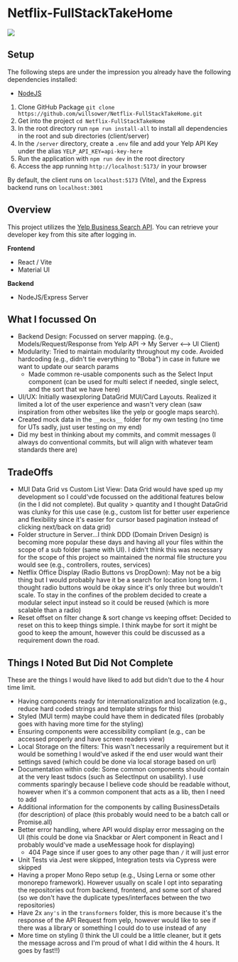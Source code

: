 # Netflix-FullStackTakeHome

![](./assets/UI.gif)

## Setup

The following steps are under the impression you already have the following dependencies installed:
- [NodeJS](https://nodejs.org/en/download)

1. Clone GitHub Package `git clone https://github.com/willsower/Netflix-FullStackTakeHome.git`
2. Get into the project `cd Netflix-FullStackTakeHome`
3. In the root directory run `npm run install-all` to install all dependencies in the root and sub directories (client/server)
4. In the `/server` directory, create a `.env` file and add your Yelp API Key under the alias `YELP_API_KEY=api-key-here`
5. Run the application with `npm run dev` in the root directory
6. Access the app running `http://localhost:5173/` in your browser

By default, the client runs on `localhost:5173` (Vite), and the Express backend runs on `localhost:3001`

## Overview

This project utilizes the [Yelp Business Search API](https://docs.developer.yelp.com/reference/v3_business_search). You can retrieve your developer key from this site after logging in.

**Frontend**
- React / Vite
- Material UI

**Backend**
- NodeJS/Express Server

## What I focussed On

- Backend Design: Focussed on server mapping. (e.g., Models/Request/Response from Yelp API -> My Server <--> UI Client)
- Modularity: Tried to maintain modularity throughout my code. Avoided hardcoding (e.g., didn't tie everything to "Boba") in case in future we want to update our search params
  - Made common re-usable components such as the Select Input component (can be used for multi select if needed, single select, and the sort that we have here)
- UI/UX: Initially wasexploring DataGrid MUI/Card Layouts. Realized it limited a lot of the user experience and wasn't very clean (saw inspiration from other websites like the yelp or google maps search).
- Created mock data in the `__mocks__` folder for my own testing (no time for UTs sadly, just user testing on my end)
- Did my best in thinking about my commits, and commit messages (I always do conventional commits, but will align with whatever team standards there are)
 
## TradeOffs

- MUI Data Grid vs Custom List View: Data Grid would have sped up my development so I could'vde focussed on the additional features below (in the I did not complete). But quality > quantity and I thought DataGrid was clunky for this use case (e.g., custom list for better user experience and flexibility since it's easier for cursor based pagination instead of clicking next/back on data grid)
- Folder structure in Server...I think DDD (Domain Driven Design) is becoming more popular these days and having all your files within the scope of a sub folder (same with UI). I didn't think this was necessary for the scope of this project so maintained the normal file structure you would see (e.g., controllers, routes, services)
- Netflix Office Display (Radio Buttons vs DropDown): May not be a big thing but I would probably have it be a search for location long term. I thought radio buttons would be okay since it's only three but wouldn't scale. To stay in the confines of the problem decided to create a modular select input instead so it could be reused (which is more scalable than a radio)
- Reset offset on filter change & sort change vs keeping offset: Decided to reset on this to keep things simple. I think maybe for sort it might be good to keep the amount, however this could be discussed as a requirement down the road.

## Things I Noted But Did Not Complete

These are the things I would have liked to add but didn't due to the 4 hour time limit.

- Having components ready for internationalization and localization (e.g., reduce hard coded strings and template strings for this)
- Styled (MUI term) maybe could have them in dedicated files (probably goes with having more time for the styling)
- Ensuring components were accessibility compliant (e.g., can be accessed properly and have screen readers view)
- Local Storage on the filters: This wasn't necessarily a requirement but it would be something I would've asked if the end user would want their settings saved (which could be done via local storage based on url)
- Documentation within code: Some common components should contain at the very least tsdocs (such as SelectInput on usability). I use comments sparingly because I believe code should be readable without, however when it's a common component that acts as a lib, then I need to add
- Additional information for the components by calling BusinessDetails (for description) of place (this probably would need to be a batch call or Promise.all)
- Better error handling, where API would display error messaging on the UI (this could be done via Snackbar or Alert component in React and I probably would've made a useMessage hook for displaying)
  - 404 Page since if user goes to any other page than `/` it will just error
- Unit Tests via Jest were skipped, Integration tests via Cypress were skipped
- Having a proper Mono Repo setup (e.g., Using Lerna or some other monorepo framework). However usually on scale I opt into separating the repositories out from backend, frontend, and some sort of shared (so we don't have the duplicate types/interfaces between the two repositories)
- Have 2x `any's` in the `transformers` folder, this is more because it's the response of the API Request from yelp, however would like to see if there was a library or something I could do to use instead of any
- More time on styling (I think the UI could be a little cleaner, but it gets the message across and I'm proud of what I did within the 4 hours. It goes by fast!!)
